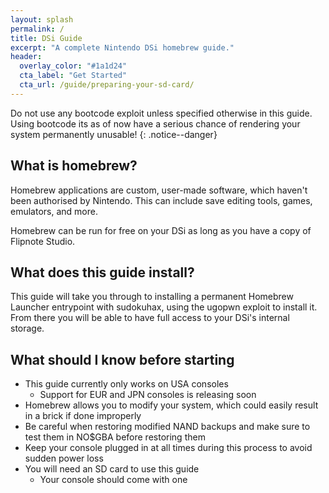 ```yaml
---
layout: splash
permalink: /
title: DSi Guide
excerpt: "A complete Nintendo DSi homebrew guide."
header:
  overlay_color: "#1a1d24"
  cta_label: "Get Started"
  cta_url: /guide/preparing-your-sd-card/
---
```


Do not use any bootcode exploit unless specified otherwise in this guide. Using bootcode its as of now have a serious chance of rendering your system permanently unusable!
{: .notice--danger}

## What is homebrew?

Homebrew applications are custom, user-made software, which haven't been authorised by Nintendo. This can include save editing tools, games, emulators, and more.

Homebrew can be run for free on your DSi as long as you have a copy of Flipnote Studio.

## What does this guide install?

This guide will take you through to installing a permanent Homebrew Launcher entrypoint with sudokuhax, using the ugopwn exploit to install it. From there you will be able to have full access to your DSi's internal storage.

## What should I know before starting

- This guide currently only works on USA consoles
  - Support for EUR and JPN consoles is releasing soon
- Homebrew allows you to modify your system, which could easily result in a brick if done improperly
- Be careful when restoring modified NAND backups and make sure to test them in NO$GBA before restoring them
- Keep your console plugged in at all times during this process to avoid sudden power loss
- You will need an SD card to use this guide
  - Your console should come with one
